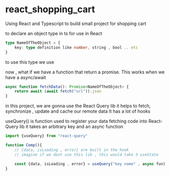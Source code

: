 # react_shopping_cart
Using React and Typescript to build small project for shopping cart


to declare an object type in ts for use in React


```ts
type NameOfTheObject = {
    key: type definition like number, string , bool .. etc
}
```

to use this type we use <NameOfTheObject>

now , what if we have a function that return a promise. This works when we have a async/await

```js
async function fetchData(): Promise<NameOfTheObject> {
    return await (await fetch("url")).json 
}

```
in this project, we are gonna use the React Query lib
it helps to fetch, synchronize , update and cache our remote data
It has a lot of hooks


useQuery() is function used to register your data fetching code into React-Query lib
it takes an arbitrary key and an async function

```js
import {useQuery} from "react-query"

function Comp(){
    // {data, isLoading , error} are built in the hook 
    // imagine if we dont use this lib , this would take 3 useState

    const {data, isLoading , error} = useQuery("key name" , async fun)
}
```
